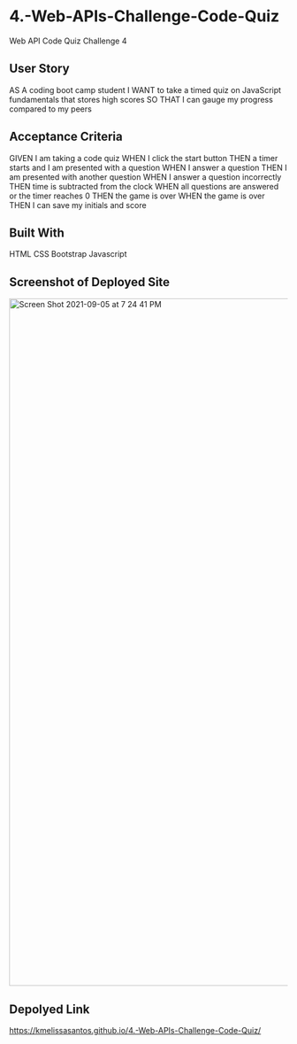 # 4.-Web-APIs-Challenge-Code-Quiz
Web API Code Quiz Challenge 4
## User Story
AS A coding boot camp student
I WANT to take a timed quiz on JavaScript fundamentals that stores high scores
SO THAT I can gauge my progress compared to my peers
## Acceptance Criteria
GIVEN I am taking a code quiz
WHEN I click the start button
THEN a timer starts and I am presented with a question
WHEN I answer a question
THEN I am presented with another question
WHEN I answer a question incorrectly
THEN time is subtracted from the clock
WHEN all questions are answered or the timer reaches 0
THEN the game is over
WHEN the game is over
THEN I can save my initials and score
## Built With
HTML
CSS
Bootstrap
Javascript

## Screenshot of Deployed Site
<img width="1242" alt="Screen Shot 2021-09-05 at 7 24 41 PM" src="https://user-images.githubusercontent.com/79613288/132144208-6545f3fa-dc33-429d-9075-5d8e17b7be25.png">


## Depolyed Link
https://kmelissasantos.github.io/4.-Web-APIs-Challenge-Code-Quiz/
